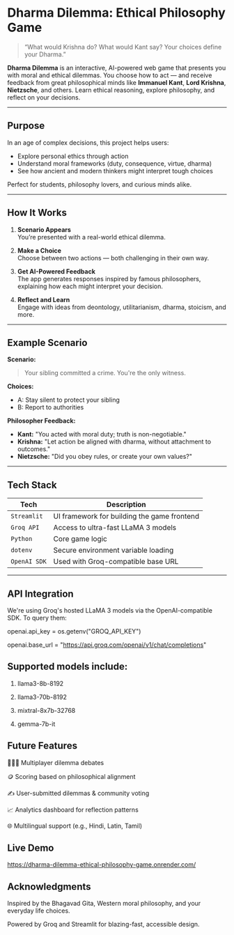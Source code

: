 # Dharma Dilemma: Ethical Philosophy Game

> “What would Krishna do? What would Kant say? Your choices define your Dharma.”

**Dharma Dilemma** is an interactive, AI-powered web game that presents you with moral and ethical dilemmas. You choose how to act — and receive feedback from great philosophical minds like **Immanuel Kant**, **Lord Krishna**, **Nietzsche**, and others. Learn ethical reasoning, explore philosophy, and reflect on your decisions.

---

## Purpose

In an age of complex decisions, this project helps users:
- Explore personal ethics through action
- Understand moral frameworks (duty, consequence, virtue, dharma)
- See how ancient and modern thinkers might interpret tough choices

Perfect for students, philosophy lovers, and curious minds alike.

---

##  How It Works

1. **Scenario Appears**  
   You’re presented with a real-world ethical dilemma.
   
2. **Make a Choice**  
   Choose between two actions — both challenging in their own way.

3. **Get AI-Powered Feedback**  
   The app generates responses inspired by famous philosophers, explaining how each might interpret your decision.

4. **Reflect and Learn**  
   Engage with ideas from deontology, utilitarianism, dharma, stoicism, and more.

---

## Example Scenario

**Scenario:**  
> Your sibling committed a crime. You're the only witness.

**Choices:**
- A: Stay silent to protect your sibling  
- B: Report to authorities  

**Philosopher Feedback:**
- **Kant:** "You acted with moral duty; truth is non-negotiable."
- **Krishna:** "Let action be aligned with dharma, without attachment to outcomes."
- **Nietzsche:** "Did you obey rules, or create your own values?"

---

## Tech Stack

| Tech            | Description                                  |
|-----------------|----------------------------------------------|
| `Streamlit`     | UI framework for building the game frontend  |
| `Groq API`      | Access to ultra-fast LLaMA 3 models          |
| `Python`        | Core game logic                              |
| `dotenv`        | Secure environment variable loading          |
| `OpenAI SDK`    | Used with Groq-compatible base URL           |

---

## API Integration
We're using Groq's hosted LLaMA 3 models via the OpenAI-compatible SDK.
To query them:

openai.api_key = os.getenv("GROQ_API_KEY")

openai.base_url = "https://api.groq.com/openai/v1/chat/completions"

## Supported models include:

1. llama3-8b-8192

2. llama3-70b-8192

3. mixtral-8x7b-32768

4. gemma-7b-it

## Future Features
🧑‍🤝‍🧑 Multiplayer dilemma debates

🪙 Scoring based on philosophical alignment

✍️ User-submitted dilemmas & community voting

📈 Analytics dashboard for reflection patterns

🌐 Multilingual support (e.g., Hindi, Latin, Tamil)

## Live Demo
https://dharma-dilemma-ethical-philosophy-game.onrender.com/

## Acknowledgments
Inspired by the Bhagavad Gita, Western moral philosophy, and your everyday life choices.

Powered by Groq and Streamlit for blazing-fast, accessible design.


